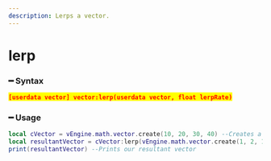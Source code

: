 ```yaml
---
description: Lerps a vector.
---
```


# lerp

### ━ Syntax

<mark style="color:red;">**`[userdata vector] vector:lerp(userdata vector, float lerpRate)`**</mark>

### ━ Usage

```lua
local cVector = vEngine.math.vector.create(10, 20, 30, 40) --Creates a new vector
local resultantVector = cVector:lerp(vEngine.math.vector.create(1, 2, 1, 5), 0.5) --Lerps our vector
print(resultantVector) --Prints our resultant vector
```

